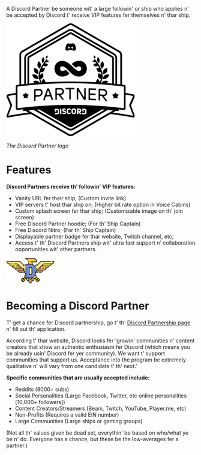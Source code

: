 <!-- TITLE: Partner -->

A Discord Partner be someone wit' a large followin' or ship who applies n' be accepted by Discord t' receive VIP features fer themselves n' thar ship.

![Partnerlogo](/uploads/partner/partnerlogo.png "Partnerlogo")

*The Discord Partner logo*

# Features
**Discord Partners receive th' followin' VIP features:**
* Vanity URL fer their ship; (Custom Invite link)
* VIP servers t' host thar ship on; (Higher bit rate option in Voice Cabins)
* Custom splash screen fer thar ship; (Customizable image on th' join screen)
* Free Discord Partner hoodie; (For th' Ship Captain)
* Free Discord Nitro; (For th' Ship Captain)
* Displayable partner badge fer thar website, Twitch channel, etc;
* Access t' th' Discord Partners ship wit' ultra fast support n' collaboration opportunities wit' other partners.

![Njjbheg](/uploads/partner/njjbheg.png "Njjbheg")

# Becoming a Discord Partner
T' get a chance fer Discord partnership, go t' th' [Discord Partnership page](http://discordapp.com/partners) n' fill out th' application.

According t' thar website, Discord looks fer 'growin' communities n' content creators that show an authentic enthusiasm fer Discord (which means you be already usin' Discord fer yer community). We want t' support communities that support us. Acceptance into the program be extremely qualitative n' will vary from one candidate t' th' next.'

**Specific communities that are usually accepted include:**
* Reddits (8000+ subs)
* Social Personalities (Large Facebook, Twitter, etc online personalities [10,000+ followers])
* Content Creators/Streamers (Beam, Twitch, YouTube, Player.me, etc)
* Non-Profits (Requires a valid EIN number)
* Large Communities (Large ships or gaming groups)

(Not all th' values given be dead set, everythin' be based on who/what ye be n' do. Everyone has a chance, but these be the low-averages fer a partner.)